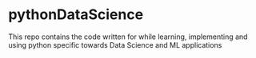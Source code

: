 # pythonDataScience
This repo contains the code written for while learning, implementing and using python specific towards Data Science and ML applications
